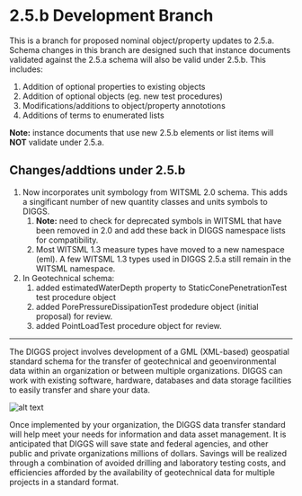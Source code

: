 # 2.5.b Development Branch

This is a branch for proposed nominal object/property updates to 
2.5.a. Schema changes in this branch are designed such that 
instance documents validated against the 2.5.a schema will also be valid under 2.5.b. This
includes:

1. Addition of optional properties to existing objects
1. Addition of optional objects (eg. new test procedures)
1. Modifications/additions to object/property annototions
1. Additions of terms to enumerated lists

**Note:** instance documents that use new 2.5.b elements or list
items will **NOT** validate under 2.5.a.

## Changes/addtions under 2.5.b

1. Now incorporates unit symbology from WITSML 2.0 schema. This adds a singificant number of new quantity classes and units symbols to DIGGS.
    1. **Note:** need to check for deprecated symbols in WITSML that have been removed in 2.0 and add these back in DIGGS namespace lists for compatibility.
    1. Most WITSML 1.3 measure types have moved to a new namespace (eml). A few WITSML 1.3 types used in DIGGS 2.5.a still remain in the WITSML namespace.
1. In Geotechnical schema:
    1. added estimatedWaterDepth property to StaticConePenetrationTest test procedure object
    1. added PorePressureDissipationTest prodedure object (initial proposal) for review.
    1. added PointLoadTest procedure object for review.
    
---


The DIGGS project involves development of a GML (XML-based) geospatial standard schema for the transfer of geotechnical and geoenvironmental data within an organization or between multiple organizations.  DIGGS can work with existing software, hardware, databases and data storage facilities to easily transfer and share your data. 

![alt text](https://www.geoinstitute.org/sites/default/files/inline-images/DIGGS%20use%20case.png "DIGGSml Use Case Diagram")

Once implemented by your organization, the DIGGS data transfer standard will help meet your needs for information and data asset management.  It is anticipated that DIGGS will save state and federal agencies, and other public and private organizations millions of dollars.  Savings will be realized through a combination of avoided drilling and laboratory testing costs, and efficiencies afforded by the availability of geotechnical data for multiple projects in a standard format. 
